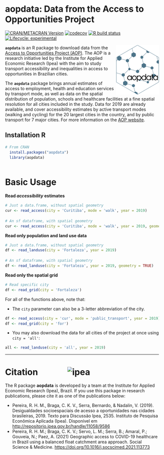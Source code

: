 # aopdata: Data from the Access to Opportunities Project
<!-- badges: start -->
[![CRAN/METACRAN Version](https://www.r-pkg.org/badges/version/aopdata)](https://CRAN.R-project.org/package=aopdata)
[![codecov](https://codecov.io/gh/ipeaGIT/aopdata/branch/main/graph/badge.svg?token=UQZLSRZ02E)](https://codecov.io/gh/ipeaGIT/aopdata)
[![R build status](https://github.com/ipeaGIT/aopdata/workflows/R-CMD-check/badge.svg)](https://github.com/ipeaGIT/aopdata/actions)
[![Lifecycle: experimental](https://img.shields.io/badge/lifecycle-experimental-orange.svg)](https://www.tidyverse.org/lifecycle/#experimental) 


<!-- badges: end -->

<img align="right" src="https://github.com/ipeaGIT/aopdata/blob/main/r-package/man/figures/logo.png?raw=true" alt="logo" width="140"> 

**`aopdata`** is an R package to download data from the [Access to Opportunities Project (AOP)](https://www.ipea.gov.br/acessooportunidades/en/). The AOP is a research initiative led by the Institute for Applied Economic Research (Ipea) with the aim to study transport accessibility and inequalities in access to opportunities in Brazilian cities. 

The **`aopdata`** package brings annual estimates of access to employment, health and education services by transport mode, as well as data on the spatial distribution of population, schools and healthcare facilities at a fine spatial resolution for all cities included in the study. Data for 2019 are already available, and cover accessibility estimates by active transport modes (walking and cycling) for the 20 largest cities in the country, and by public transport for 7 major cities. For more information on the [AOP website](https://www.ipea.gov.br/acessooportunidades/en/).



## Installation R

```R
# From CRAN
  install.packages("aopdata")
  library(aopdata)
  
```

# Basic Usage

**Read *accessibility* estimates**
```R
# Just a data.frame, without spatial geometry
cur <- read_access(city = 'Curitiba', mode = 'walk', year = 2019)

# An sf dataframe, with spatial geometry
cur <- read_access(city = 'Curitiba', mode = 'walk', year = 2019, geometry = TRUE)

```
**Read only population and land use data**
```R
# Just a data.frame, without spatial geometry
df <- read_landuse(city = 'Fortaleza', year = 2019)

# An sf dataframe, with spatial geometry
df <- read_landuse(city = 'Fortaleza', year = 2019, geometry = TRUE)

```

**Read only the spatial grid**
```R
# Read specific city
df <- read_grid(city = 'Fortaleza')
```

For all of the functions above, note that:

- The `city` parameter can also be a 3-letter abbreviation of the city.
```R
df <- read_access(city = 'cur', mode = 'public_transport', year = 2019)
df <- read_grid(city = 'for')
```
- You may also download the data for all cities of the project at once using `city = 'all'`:
```R
all <- read_landuse(city = 'all', year = 2019)
```

-----

# Citation <img align="right" src="https://github.com/ipeaGIT/aopdata/blob/main/r-package/man/figures/ipea_logo.png?raw=true" alt="ipea" width="300">

The R package **aopdata** is developed by a team at the Institute for Applied Economic Research (Ipea), Brazil. If you use this package in research publications, please cite it as one of the publications below:

* Pereira, R. H. M., Braga, C. K. V., Serra, Bernardo, & Nadalin, V. (2019). Desigualdades socioespaciais de acesso a oportunidades nas cidades brasileiras, 2019. Texto para Discussão Ipea, 2535. Instituto de Pesquisa Econômica Aplicada (Ipea). Disponível em http://repositorio.ipea.gov.br/handle/11058/9586
* Pereira, R. H. M.; Braga, C. K. V.; Servo, L. M.; Serra, B.; Amaral, P.; Gouveia, N.; Paez, A. (2021) Geographic access to COVID-19 healthcare in Brazil using a balanced float catchment area approach. Social Science & Medicine. https://doi.org/10.1016/j.socscimed.2021.113773

